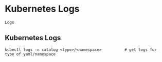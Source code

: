 # Kubernetes Logs

    Logs
    
## Kubernetes Logs

    kubectl logs -n catalog <type>/<namespace>          # get logs for type of yaml/namespace
    